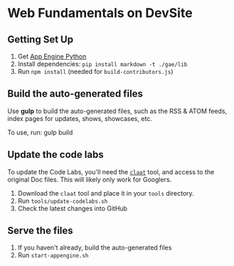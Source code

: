 # Web Fundamentals on DevSite 

## Getting Set Up
1. Get [App Engine Python](https://cloud.google.com/appengine/downloads#Google_App_Engine_SDK_for_Python)
2. Install dependencies: `pip install markdown -t ./gae/lib`
3. Run `npm install` (needed for `build-contributors.js`)

## Build the auto-generated files
Use **gulp** to build the auto-generated files, such as the RSS & ATOM feeds,
index pages for updates, shows, showcases, etc.

To use, run:
    gulp build


## Update the code labs
To update the Code Labs, you'll need the
[`claat`](https://github.com/googlecodelabs/tools/tree/master/claat) tool, and
access to the original Doc files. This will likely only work for Googlers.

1. Download the `claat` tool and place it in your `tools` directory.
1. Run `tools/update-codelabs.sh`
1. Check the latest changes into GitHub


## Serve the files
1. If you haven't already, build the auto-generated files
1. Run `start-appengine.sh`


